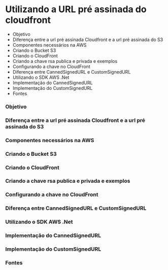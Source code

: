 # Utilizando a URL pré assinada do cloudfront 

- Objetivo
- Diferença entre a url pré assinada Cloudfront e a url pré assinada do S3
- Componentes necessários na AWS
- Criando o Bucket S3
- Criando o CloudFront
- Criando a chave rsa publica e privada e exemplos
- Configurando a chave no CloudFront
- Diferença entre CannedSignedURL e CustomSignedURL
- Utilizando o SDK AWS .Net
- Implementação do CannedSignedURL
- Implementação do CustomSignedURL
- Fontes

### Objetivo
### Diferença entre a url pré assinada Cloudfront e a url pré assinada do S3
### Componentes necessários na AWS
### Criando o Bucket S3
### Criando o CloudFront
### Criando a chave rsa publica e privada e exemplos
### Configurando a chave no CloudFront
### Diferença entre CannedSignedURL e CustomSignedURL
### Utilizando o SDK AWS .Net
### Implementação do CannedSignedURL
### Implementação do CustomSignedURL
### Fontes
